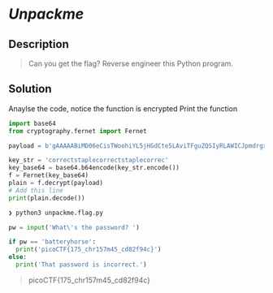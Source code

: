 # **_Unpackme_**
## Description
> Can you get the flag?
Reverse engineer this Python program.

## Solution
Anaylse the code, notice the function is encrypted
Print the function
```py
import base64
from cryptography.fernet import Fernet

payload = b'gAAAAABiMD06eCisTWoohiYL5jHGdCte5LAviTFguZQSIyRLAWICJpmdrgxhdTB923h6eksddKpKH41I5-HGzI6xGF_7eb_1u0S2Phw2NvYGTF1KzE1-AU66FfIW6QXWnCpPHOS9CatNBuFXuyjEAx86Rld2E7GjvuKEOJJXx_GZE2JgAxnDmvcewoksfjVCCAwNqzixpUPKkIET2xmO4EsDqK4CUG8_JxP0HwSEzW4PH-hVpZrkyse4EodFPsjs7NVJF0hL1_8bP1TCiEEnFn7hCoTRRvlpYQ=='

key_str = 'correctstaplecorrectstaplecorrec'
key_base64 = base64.b64encode(key_str.encode())
f = Fernet(key_base64)
plain = f.decrypt(payload)
# Add this line
print(plain.decode())
```
```py
❯ python3 unpackme.flag.py

pw = input('What\'s the password? ')

if pw == 'batteryhorse':
  print('picoCTF{175_chr157m45_cd82f94c}')
else:
  print('That password is incorrect.')
```
> picoCTF{175_chr157m45_cd82f94c}